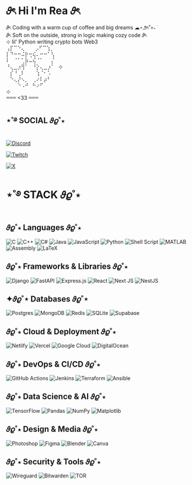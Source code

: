 # 𝜗ৎ Hi I'm Rea 𝜗ৎ <br/>
𝜗ৎ Coding with a warm cup of coffee and big dreams   ☁⋆౨ৎ˚⟡˖ ࣪ <br/>
𝜗ৎ Soft on the outside, strong in logic making cozy code  𝜗ৎ <br/>
⊹ lil' Python writing crypto bots Web3 <br/>
⢠⡏⠉⠑⢄⠀ ⠀  ⡠⠋⠉⢱⡀<br/>
⡇⠙⠒⠒⠬⡗⢒⢮⠄⠒⠒⠁⢣<br/>
⠇⠀⠈⠁⢁⡷⠤⢮⠈⠁⠀⠀⡌<br/>
⠘⢄⣀⡰⢻⠁⠀⠘⡕⢄⣀⡰⠁⠀⊹ <br/>
⠀⡎⠘⢀⠇⠀⠀⠀⢱⠈⠂⠡⠀<br/>
⠀⠑⢄⡜⠢⡀⠀⢀⠔⠇⡴⠃⠀<br/>
⠀⠀⠀⠑⠠⠚⠀⠓⠔⠋⠀⠀<br/>
⊹<br/>
⏔⏔⏔ <33 ⏔⏔⏔ 



## ⋆˚࿔ SOCIAL 𝜗𝜚˚⋆
[![Discord](https://img.shields.io/badge/Discord-%237289DA.svg?logo=discord&logoColor=white)](https://discord.gg/https://discord.gg/zGH4qyD4) 

[![Twitch](https://img.shields.io/badge/Twitch-%239146FF.svg?logo=Twitch&logoColor=white)](https://www.twitch.tv/reasaint) 


[![X](https://img.shields.io/badge/X-black.svg?logo=X&logoColor=white)](https://www.twitch.tv/reasaint) 


# ⋆˚࿔ STACK 𝜗𝜚˚⋆ <br/>

## 𝜗𝜚˚⋆ Languages 𝜗𝜚˚⋆
![C](https://img.shields.io/badge/c-%2300599C.svg?style=for-the-badge&logo=c&logoColor=white) 
![C++](https://img.shields.io/badge/c++-%2300599C.svg?style=for-the-badge&logo=c%2B%2B&logoColor=white) 
![C#](https://img.shields.io/badge/c%23-%23239120.svg?style=for-the-badge&logo=csharp&logoColor=white) 
![Java](https://img.shields.io/badge/java-%23ED8B00.svg?style=for-the-badge&logo=openjdk&logoColor=white) 
![JavaScript](https://img.shields.io/badge/javascript-%23323330.svg?style=for-the-badge&logo=javascript&logoColor=%23F7DF1E) 
![Python](https://img.shields.io/badge/python-3670A0?style=for-the-badge&logo=python&logoColor=ffdd54) 
![Shell Script](https://img.shields.io/badge/shell_script-%23121011.svg?style=for-the-badge&logo=gnu-bash&logoColor=white) 
![MATLAB](https://img.shields.io/badge/MATLAB-%23e16737.svg?style=for-the-badge&logo=mathworks&logoColor=white) 
![Assembly](https://img.shields.io/badge/assembly-000000.svg?style=for-the-badge&logoColor=white) 
![LaTeX](https://img.shields.io/badge/LaTeX-%23008080.svg?style=for-the-badge&logo=latex&logoColor=white)

## 𝜗𝜚˚⋆ Frameworks & Libraries 𝜗𝜚˚⋆
![Django](https://img.shields.io/badge/django-%23092E20.svg?style=for-the-badge&logo=django&logoColor=white) 
![FastAPI](https://img.shields.io/badge/FastAPI-005571?style=for-the-badge&logo=fastapi) 
![Express.js](https://img.shields.io/badge/express.js-%23404d59.svg?style=for-the-badge&logo=express&logoColor=%2361DAFB) 
![React](https://img.shields.io/badge/react-%2320232a.svg?style=for-the-badge&logo=react&logoColor=%2361DAFB) 
![Next JS](https://img.shields.io/badge/Next-black?style=for-the-badge&logo=next.js&logoColor=white) 
![NestJS](https://img.shields.io/badge/nestjs-%23E0234E.svg?style=for-the-badge&logo=nestjs&logoColor=white)


## ✦𝜗𝜚˚⋆ Databases 𝜗𝜚˚⋆
![Postgres](https://img.shields.io/badge/postgres-%23316192.svg?style=for-the-badge&logo=postgresql&logoColor=white) 
![MongoDB](https://img.shields.io/badge/MongoDB-%234ea94b.svg?style=for-the-badge&logo=mongodb&logoColor=white) 
![Redis](https://img.shields.io/badge/redis-%23DD0031.svg?style=for-the-badge&logo=redis&logoColor=white) 
![SQLite](https://img.shields.io/badge/sqlite-%2307405e.svg?style=for-the-badge&logo=sqlite&logoColor=white) 
![Supabase](https://img.shields.io/badge/Supabase-3ECF8E?style=for-the-badge&logo=supabase&logoColor=white)

## 𝜗𝜚˚⋆ Cloud & Deployment 𝜗𝜚˚⋆
![Netlify](https://img.shields.io/badge/netlify-%23000000.svg?style=for-the-badge&logo=netlify&logoColor=#00C7B7) 
![Vercel](https://img.shields.io/badge/vercel-%23000000.svg?style=for-the-badge&logo=vercel&logoColor=white) 
![Google Cloud](https://img.shields.io/badge/GoogleCloud-%234285F4.svg?style=for-the-badge&logo=google-cloud&logoColor=white) 
![DigitalOcean](https://img.shields.io/badge/DigitalOcean-%230167ff.svg?style=for-the-badge&logo=digitalOcean&logoColor=white)

## 𝜗𝜚˚⋆ DevOps & CI/CD 𝜗𝜚˚⋆
![GitHub Actions](https://img.shields.io/badge/github%20actions-%232671E5.svg?style=for-the-badge&logo=githubactions&logoColor=white) 
![Jenkins](https://img.shields.io/badge/jenkins-%232C5263.svg?style=for-the-badge&logo=jenkins&logoColor=white) 
![Terraform](https://img.shields.io/badge/terraform-%235835CC.svg?style=for-the-badge&logo=terraform&logoColor=white) 
![Ansible](https://img.shields.io/badge/ansible-%231A1918.svg?style=for-the-badge&logo=ansible&logoColor=white)

## 𝜗𝜚˚⋆ Data Science & AI 𝜗𝜚˚⋆
![TensorFlow](https://img.shields.io/badge/TensorFlow-%23FF6F00.svg?style=for-the-badge&logo=TensorFlow&logoColor=white) 
![Pandas](https://img.shields.io/badge/pandas-%23150458.svg?style=for-the-badge&logo=pandas&logoColor=white) 
![NumPy](https://img.shields.io/badge/numpy-%23013243.svg?style=for-the-badge&logo=numpy&logoColor=white) 
![Matplotlib](https://img.shields.io/badge/Matplotlib-%23ffffff.svg?style=for-the-badge&logo=Matplotlib&logoColor=black)

## 𝜗𝜚˚⋆ Design & Media 𝜗𝜚˚⋆
![Photoshop](https://img.shields.io/badge/adobe%20photoshop-%2331A8FF.svg?style=for-the-badge&logo=adobe%20photoshop&logoColor=white) 
![Figma](https://img.shields.io/badge/figma-%23F24E1E.svg?style=for-the-badge&logo=figma&logoColor=white) 
![Blender](https://img.shields.io/badge/blender-%23F5792A.svg?style=for-the-badge&logo=blender&logoColor=white) 
![Canva](https://img.shields.io/badge/Canva-%2300C4CC.svg?style=for-the-badge&logo=Canva&logoColor=white)

## 𝜗𝜚˚⋆ Security & Tools 𝜗𝜚˚⋆
![Wireguard](https://img.shields.io/badge/wireguard-%2388171A.svg?style=for-the-badge&logo=wireguard&logoColor=white) 
![Bitwarden](https://img.shields.io/badge/bitwarden-%23175DDC.svg?style=for-the-badge&logo=bitwarden&logoColor=white) 
![TOR](https://img.shields.io/badge/tor-%237E4798.svg?style=for-the-badge&logo=tor-project&logoColor=white)












<!-- Proudly created with GPRM ( https://gprm.itsvg.in ) -->
